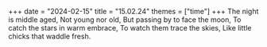 +++
date = "2024-02-15"
title = "15.02.24"
themes = ["time"]
+++
The night is middle aged,
Not young nor old,
But passing by to face the moon,
To catch the stars in warm embrace,
To watch them trace the skies,
Like little chicks that waddle fresh.
